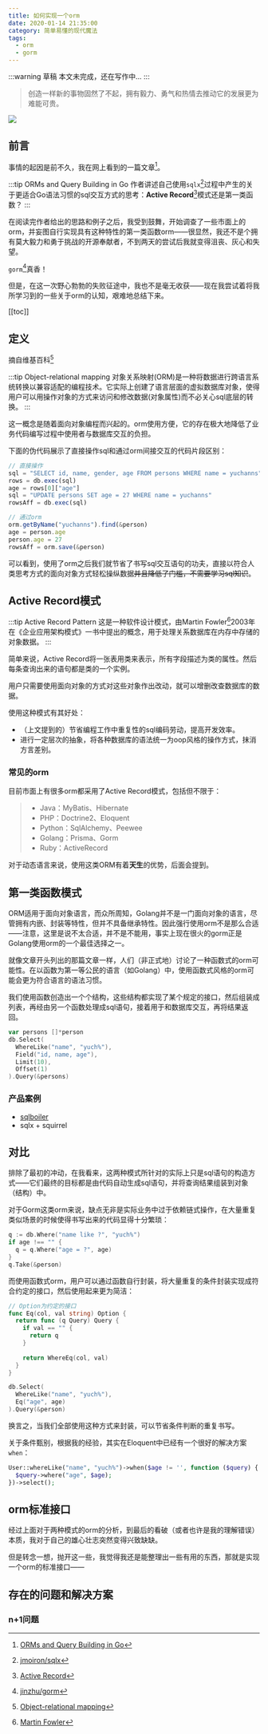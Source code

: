 ```yaml
---
title: 如何实现一个orm
date: 2020-01-14 21:35:00
category: 简单易懂的现代魔法
tags:
  - orm
  - gorm
---
```

:::warning 草稿
本文未完成，还在写作中...
:::
> 创造一样新的事物固然了不起，拥有毅力、勇气和热情去推动它的发展更为难能可贵。

<!-- more -->
![](/images/xorm.jpg)
## 前言
事情的起因是前不久，我在网上看到的一篇文章[^1]。

:::tip ORMs and Query Building in Go
作者讲述自己使用`sqlx`[^2]过程中产生的关于更适合Go语法习惯的sql交互方式的思考：**Active Record**[^3]模式还是第一类函数？
:::

在阅读完作者给出的思路和例子之后，我受到鼓舞，开始调查了一些市面上的orm，并妄图自行实现具有这种特性的第一类函数orm——很显然，我还不是个拥有莫大毅力和勇于挑战的开源奉献者，不到两天的尝试后我就变得沮丧、灰心和失望。

`gorm`[^4]真香！

但是，在这一次野心勃勃的失败征途中，我也不是毫无收获——现在我尝试着将我所学习到的一些关于orm的认知，艰难地总结下来。

[[toc]]

## 定义
摘自维基百科[^5]

:::tip Object-relational mapping
对象关系映射(ORM)是一种将数据进行跨语言系统转换以兼容适配的编程技术。它实际上创建了语言层面的虚拟数据库对象，使得用户可以用操作对象的方式来访问和修改数据(对象属性)而不必关心sql底层的转换。
:::

这一概念是随着面向对象编程而兴起的。orm使用方便，它的存在极大地降低了业务代码编写过程中使用者与数据库交互的负担。

下面的伪代码展示了直接操作sql和通过orm间接交互的代码片段区别：
```js
// 直接操作
sql = "SELECT id, name, gender, age FROM persons WHERE name = yuchanns"
rows = db.exec(sql)
age = rows[0]["age"]
sql = "UPDATE persons SET age = 27 WHERE name = yuchanns"
rowsAff = db.exec(sql)

// 通过orm
orm.getByName("yuchanns").find(&person)
age = person.age
person.age = 27
rowsAff = orm.save(&person)
```
可以看到，使用了orm之后我们就节省了书写sql交互语句的功夫，直接以符合人类思考方式的面向对象方式轻松操纵数据~~并且降低了门槛，不需要学习sql知识~~。
## Active Record模式
:::tip Active Record Pattern
这是一种软件设计模式，由Martin Fowler[^6]2003年在《企业应用架构模式》一书中提出的概念，用于处理关系数据库在内存中存储的对象数据。
:::

简单来说，Active Record将一张表用类来表示，所有字段描述为类的属性。然后每条查询出来的语句都是类的一个实例。

用户只需要使用面向对象的方式对这些对象作出改动，就可以增删改查数据库的数据。

使用这种模式有其好处：
* （上文提到的）节省编程工作中重复性的sql编码劳动，提高开发效率。
* 进行一定层次的抽象，将各种数据库的语法统一为oop风格的操作方式，抹消方言差别。
### 常见的orm
目前市面上有很多orm都采用了Active Record模式，包括但不限于：
> * Java：MyBatis、Hibernate
> * PHP：Doctrine2、Eloquent
> * Python：SqlAlchemy、Peewee
> * Golang：Prisma、Gorm
> * Ruby：ActiveRecord

对于动态语言来说，使用这类ORM有着**天生**的优势，后面会提到。
## 第一类函数模式
ORM适用于面向对象语言，而众所周知，Golang并不是一门面向对象的语言，尽管拥有内嵌、封装等特性，但并不具备继承特性。因此强行使用orm不是那么合适——注意，这里是说不太合适，并不是不能用，事实上现在很火的gorm正是Golang使用orm的一个最佳选择之一。

就像文章开头列出的那篇文章一样，人们（非正式地）讨论了一种函数式的orm可能性。在以函数为第一等公民的语言（如Golang）中，使用函数式风格的orm可能会更为符合语言的语法习惯。

我们使用函数创造出一个个结构，这些结构都实现了某个规定的接口，然后组装成列表，再经由另一个函数处理成sql语句，接着用于和数据库交互，再将结果返回。
```go
var persons []*person
db.Select(
  WhereLike("name", "yuch%"),
  Field("id, name, age"),
  Limit(10),
  Offset(1)
).Query(&persons)
```
### 产品案例
* [sqlboiler](https://github.com/volatiletech/sqlboiler)
* sqlx + squirrel
## 对比
排除了最初的冲动，在我看来，这两种模式所针对的实际上只是sql语句的构造方式——它们最终的目标都是由代码自动生成sql语句，并将查询结果组装到对象（结构）中。

对于Gorm这类orm来说，缺点无非是实际业务中过于依赖链式操作，在大量重复类似场景的时候使得书写出来的代码显得十分繁琐：
```go
q := db.Where("name like ?", "yuch%")
if age !== "" {
  q = q.Where("age = ?", age)
}
q.Take(&person)
```
而使用函数式orm，用户可以通过函数自行封装，将大量重复的条件封装实现成符合约定的接口，然后使用起来更为简洁：
```go
// Option为约定的接口
func Eq(col, val string) Option {
  return func (q Query) Query {
    if val == "" {
      return q
    }
    
    return WhereEq(col, val)
  }
}

db.Select(
  WhereLike("name", "yuch%"),
  Eq("age", age)
).Query(&person)
```
换言之，当我们全部使用这种方式来封装，可以节省条件判断的重复书写。

关于条件甄别，根据我的经验，其实在Eloquent中已经有一个很好的解决方案`when`：
```php
User::whereLike("name", "yuch%")->when($age != '', function ($query) {
  $query->where("age", $age);
})->select();
```
## orm标准接口
经过上面对于两种模式的orm的分析，到最后的看破（或者也许是我的理解错误）本质，我对于自己的雄心壮志突然变得兴致缺缺。

但是转念一想，抛开这一些，我觉得我还是能整理出一些有用的东西，那就是实现一个orm的标准接口——
## 存在的问题和解决方案
### n+1问题

[^1]: [ORMs and Query Building in Go](https://andrewpillar.com/programming/2019/07/13/orms-and-query-building-in-go/)
[^2]: [jmoiron/sqlx](https://github.com/jmoiron/sqlx)
[^3]: [Active Record](https://guides.rubyonrails.org/active_record_basics.html)
[^4]: [jinzhu/gorm](https://github.com/jinzhu/gorm)
[^5]: [Object-relational mapping](https://en.wikipedia.org/wiki/Object-relational_mapping)
[^6]: [Martin Fowler](https://en.wikipedia.org/wiki/Martin_Fowler_(software_engineer))